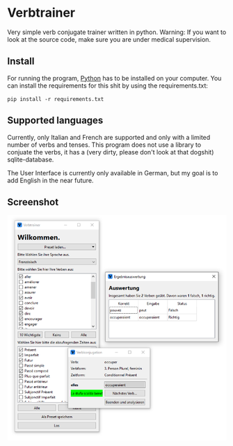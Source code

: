 # Verbtrainer
Very simple verb conjugate trainer written in python. Warning: If you want to look at the source code, make sure you are under medical supervision.

## Install
For running the program, [Python](https://www.python.org) has to be installed on your computer. You can install the requirements for this shit by using the requirements.txt:

    pip install -r requirements.txt

## Supported languages
Currently, only Italian and French are supported and only with a limited number of verbs and tenses. This program does not use a library to conjuate the verbs, it has a (very dirty, please don't look at that dogshit) sqlite-database.

The User Interface is currently only available in German, but my goal is to add English in the near future.

## Screenshot
![Tux, the Linux mascot](screenshot.png)